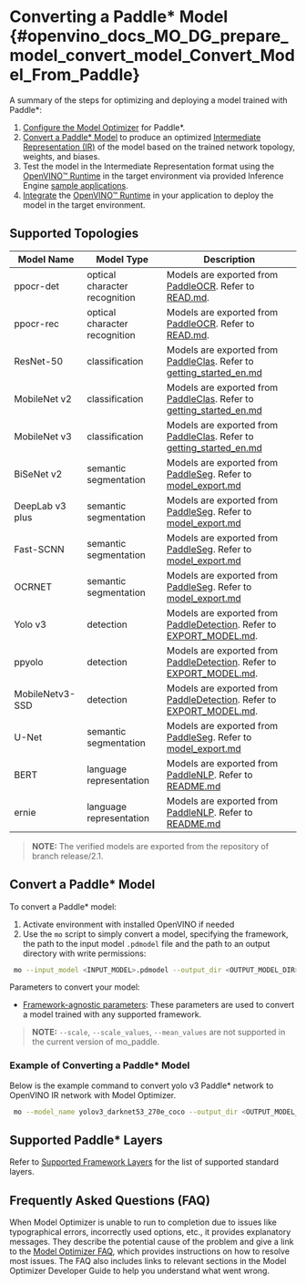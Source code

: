 # Converting a Paddle* Model {#openvino_docs_MO_DG_prepare_model_convert_model_Convert_Model_From_Paddle}

A summary of the steps for optimizing and deploying a model trained with Paddle\*:

1. [Configure the Model Optimizer](../../Deep_Learning_Model_Optimizer_DevGuide.md) for Paddle\*.
2. [Convert a Paddle\* Model](#Convert_From_Paddle) to produce an optimized [Intermediate Representation (IR)](../../IR_and_opsets.md) of the model based on the trained network topology, weights, and biases.
3. Test the model in the Intermediate Representation format using the [OpenVINO™ Runtime](../../../OV_Runtime_UG/openvino_intro.md) in the target environment via provided Inference Engine [sample applications](../../../OV_Runtime_UG/Samples_Overview.md).
4. [Integrate](../../../OV_Runtime_UG/Samples_Overview.md) the [OpenVINO™ Runtime](../../../OV_Runtime_UG/openvino_intro.md) in your application to deploy the model in the target environment.

## Supported Topologies

| Model Name| Model Type| Description|
| ------------- | ------------ | ------------- |
|ppocr-det| optical character recognition| Models are exported from [PaddleOCR](https://github.com/PaddlePaddle/PaddleOCR/tree/release/2.1/). Refer to [READ.md](https://github.com/PaddlePaddle/PaddleOCR/tree/release/2.1/#pp-ocr-20-series-model-listupdate-on-dec-15).|
|ppocr-rec| optical character recognition| Models are exported from [PaddleOCR](https://github.com/PaddlePaddle/PaddleOCR/tree/release/2.1/). Refer to [READ.md](https://github.com/PaddlePaddle/PaddleOCR/tree/release/2.1/#pp-ocr-20-series-model-listupdate-on-dec-15).|
|ResNet-50| classification| Models are exported from [PaddleClas](https://github.com/PaddlePaddle/PaddleClas/tree/release/2.1/). Refer to [getting_started_en.md](https://github.com/PaddlePaddle/PaddleClas/blob/release/2.1/docs/en/tutorials/getting_started_en.md#4-use-the-inference-model-to-predict)|
|MobileNet v2| classification| Models are exported from [PaddleClas](https://github.com/PaddlePaddle/PaddleClas/tree/release/2.1/). Refer to [getting_started_en.md](https://github.com/PaddlePaddle/PaddleClas/blob/release/2.1/docs/en/tutorials/getting_started_en.md#4-use-the-inference-model-to-predict)|
|MobileNet v3| classification| Models are exported from [PaddleClas](https://github.com/PaddlePaddle/PaddleClas/tree/release/2.1/). Refer to [getting_started_en.md](https://github.com/PaddlePaddle/PaddleClas/blob/release/2.1/docs/en/tutorials/getting_started_en.md#4-use-the-inference-model-to-predict)|
|BiSeNet v2| semantic segmentation| Models are exported from [PaddleSeg](https://github.com/PaddlePaddle/PaddleSeg/tree/release/2.1). Refer to [model_export.md](https://github.com/PaddlePaddle/PaddleSeg/blob/release/2.1/docs/model_export.md#)|
|DeepLab v3 plus| semantic segmentation| Models are exported from [PaddleSeg](https://github.com/PaddlePaddle/PaddleSeg/tree/release/2.1). Refer to [model_export.md](https://github.com/PaddlePaddle/PaddleSeg/blob/release/2.1/docs/model_export.md#)|
|Fast-SCNN| semantic segmentation| Models are exported from [PaddleSeg](https://github.com/PaddlePaddle/PaddleSeg/tree/release/2.1). Refer to [model_export.md](https://github.com/PaddlePaddle/PaddleSeg/blob/release/2.1/docs/model_export.md#)|
|OCRNET| semantic segmentation| Models are exported from [PaddleSeg](https://github.com/PaddlePaddle/PaddleSeg/tree/release/2.1). Refer to [model_export.md](https://github.com/PaddlePaddle/PaddleSeg/blob/release/2.1/docs/model_export.md#)|
|Yolo v3| detection| Models are exported from [PaddleDetection](https://github.com/PaddlePaddle/PaddleDetection/tree/release/2.1). Refer to [EXPORT_MODEL.md](https://github.com/PaddlePaddle/PaddleDetection/blob/release/2.1/deploy/EXPORT_MODEL.md#).|
|ppyolo| detection| Models are exported from [PaddleDetection](https://github.com/PaddlePaddle/PaddleDetection/tree/release/2.1). Refer to [EXPORT_MODEL.md](https://github.com/PaddlePaddle/PaddleDetection/blob/release/2.1/deploy/EXPORT_MODEL.md#).|
|MobileNetv3-SSD| detection| Models are exported from [PaddleDetection](https://github.com/PaddlePaddle/PaddleDetection/tree/release/2.2). Refer to [EXPORT_MODEL.md](https://github.com/PaddlePaddle/PaddleDetection/blob/release/2.2/deploy/EXPORT_MODEL.md#).|
|U-Net| semantic segmentation| Models are exported from [PaddleSeg](https://github.com/PaddlePaddle/PaddleSeg/tree/release/2.3). Refer to [model_export.md](https://github.com/PaddlePaddle/PaddleSeg/blob/release/2.3/docs/model_export.md#)|
|BERT| language representation| Models are exported from [PaddleNLP](https://github.com/PaddlePaddle/PaddleNLP/tree/v2.1.1). Refer to [README.md](https://github.com/PaddlePaddle/PaddleNLP/tree/develop/examples/language_model/bert#readme)|
|ernie| language representation| Models are exported from [PaddleNLP](https://github.com/PaddlePaddle/PaddleNLP/tree/v2.1.1). Refer to [README.md](https://github.com/PaddlePaddle/PaddleNLP/tree/develop/examples/language_model/bert#readme)|

> **NOTE:** The verified models are exported from the repository of branch release/2.1.

## Convert a Paddle* Model <a name="Convert_From_Paddle"></a>

To convert a Paddle\* model:

1. Activate environment with installed OpenVINO if needed
2. Use the `mo` script to simply convert a model, specifying the framework, the path to the input model `.pdmodel` file and the path to an output directory with write permissions:
```sh
 mo --input_model <INPUT_MODEL>.pdmodel --output_dir <OUTPUT_MODEL_DIR> --framework=paddle
```

Parameters to convert your model:

* [Framework-agnostic parameters](Converting_Model.md): These parameters are used to convert a model trained with any supported framework.
> **NOTE:** `--scale`, `--scale_values`, `--mean_values` are not supported in the current version of mo_paddle.

### Example of Converting a Paddle* Model
Below is the example command to convert yolo v3 Paddle\* network to OpenVINO IR network with Model Optimizer.
```sh
 mo --model_name yolov3_darknet53_270e_coco --output_dir <OUTPUT_MODEL_DIR> --framework=paddle --data_type=FP32 --reverse_input_channels --input_shape=[1,3,608,608],[1,2],[1,2] --input=image,im_shape,scale_factor --output=save_infer_model/scale_0.tmp_1,save_infer_model/scale_1.tmp_1 --input_model=yolov3.pdmodel
```

## Supported Paddle\* Layers
Refer to [Supported Framework Layers](../Supported_Frameworks_Layers.md) for the list of supported standard layers.

## Frequently Asked Questions (FAQ)

When Model Optimizer is unable to run to completion due to issues like typographical errors, incorrectly used options, etc., it provides explanatory messages. They describe the potential cause of the problem and give a link to the [Model Optimizer FAQ](../Model_Optimizer_FAQ.md), which provides instructions on how to resolve most issues. The FAQ also includes links to relevant sections in the Model Optimizer Developer Guide to help you understand what went wrong.
